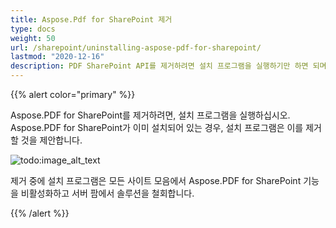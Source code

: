 ```yaml
---
title: Aspose.Pdf for SharePoint 제거
type: docs
weight: 50
url: /sharepoint/uninstalling-aspose-pdf-for-sharepoint/
lastmod: "2020-12-16"
description: PDF SharePoint API를 제거하려면 설치 프로그램을 실행하기만 하면 되며, 모든 사이트 모음에서 이를 제거하고 비활성화합니다.
---
```


{{% alert color="primary" %}}

Aspose.PDF for SharePoint를 제거하려면, 설치 프로그램을 실행하십시오. Aspose.PDF for SharePoint가 이미 설치되어 있는 경우, 설치 프로그램은 이를 제거할 것을 제안합니다.

![todo:image_alt_text](uninstalling-aspose-pdf-for-sharepoint_1.png)

제거 중에 설치 프로그램은 모든 사이트 모음에서 Aspose.PDF for SharePoint 기능을 비활성화하고 서버 팜에서 솔루션을 철회합니다.

{{% /alert %}}